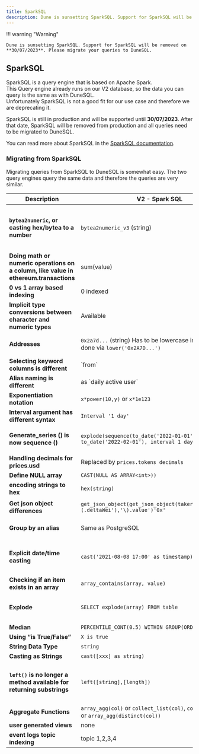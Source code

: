 ```yaml
---
title: SparkSQL
description: Dune is sunsetting SparkSQL. Support for SparkSQL will be removed on 2023-07-31. Please migrate your queries to DuneSQL.
---
```


!!! warning "Warning"

    Dune is sunsetting SparkSQL. Support for SparkSQL will be removed on **30/07/2023**. Please migrate your queries to DuneSQL.

## SparkSQL

SparkSQL is a query engine that is based on Apache Spark.  
This Query engine already runs on our V2 database, so the data you can query is the same as with DuneSQL.  
Unfortunately SparkSQL is not a good fit for our use case and therefore we are deprecating it.

SparkSQL is still in production and will be supported until **30/07/2023**. After that date, SparkSQL will be removed from production and all queries need to be migrated to DuneSQL.

You can read more about SparkSQL in the [SparkSQL documentation](https://spark.apache.org/docs/latest/sql-ref.html).

### Migrating from SparkSQL

Migrating queries from SparkSQL to DuneSQL is somewhat easy. The two query engines query the same data and therefore the queries are very similar.

| **Description**                                                                       | **V2 - Spark SQL**                                                                        | **V2 - Dune SQL**                                                                                                                                                                                                                                                                                           |
|---------------------------------------------------------------------------------------|-------------------------------------------------------------------------------------------|-------------------------------------------------------------------------------------------------------------------------------------------------------------------------------------------------------------------------------------------------------------------------------------------------------------|
| **`bytea2numeric`, or casting hex/bytea to a number**                                 | `bytea2numeric_v3` (string)                                                               | `bytearray_to_integer` (hex)   `bytearray_to_bigint` (hex)   `bytearray_to_decimal` (hex)   `bytearray_to_uint256` (hex)   `bytearray_to_int256` (hex)   More details on [Byte Array to Numeric Functions](#byte-array-to-numeric-functions)                                                                |
| **Doing math or numeric operations on a column, like value in ethereum.transactions** | sum(value)                                                                                | sum(cast(value as double)) *soon this won't be needed as UINT and INT columns are added automatically.*                                                                                                                                                                                                     |
| **0 vs 1 array based indexing**                                                       | 0 indexed                                                                                 | 1 indexed                                                                                                                                                                                                                                                                                                   |
| **Implicit type conversions between character and numeric types**                     | Available                                                                                 | [Not available](https://trino.io/docs/current/functions/conversion.html)                                                                                                                                                                                                                                    |
| **Addresses**                                                                         | `0x2a7d...` (string)  Has to be lowercase in Spark.  Can be done via `lower('0x2A7D...')` | `0x2a7d...` (Byte array)    No escape quotes should be used, and the literal does __not__ need to be lowercased.                                                                                                                                                                                            |
| **Selecting keyword columns is different**                                            | \`from\`                                                                                  | "from"                                                                                                                                                                                                                                                                                                      |
| **Alias naming is different**                                                         | as \`daily active user\`                                                                  | as "daily active users"                                                                                                                                                                                                                                                                                     |
| **Exponentiation notation**                                                           | `x*power(10,y)` or `x*1e123`                                                              | `x*power(10,y)` or `x * 1e123`                                                                                                                                                                                                                                                                              |
| **Interval argument has different syntax**                                            | `Interval '1 day'`                                                                        | `Interval '1' day`                                                                                                                                                                                                                                                                                          |
| **Generate_series () is now sequence ()**                                             | `explode(sequence(to_date('2022-01-01'), to_date('2022-02-01'), interval 1 day))`         | [`unnest(sequence(date('2022-01-01'), date('2022-02-01'), interval '7' day))`](https://dune.com/queries/1764158?d=11)   Has a 10000 values limit, and must go in the FROM statement not the SELECT.                                                                                                         |
| **Handling decimals for prices.usd**                                                  | Replaced by `prices.tokens decimals`                                                      | Replaced by `tokens_[blockchain].erc20.decimals`                                                                                                                                                                                                                                                            |
| **Define NULL array**                                                                 | `CAST(NULL AS ARRAY<int>))`                                                               | `CAST(NULL AS ARRAY<int>))`                                                                                                                                                                                                                                                                                 |
| **encoding strings to hex**                                                           | `hex(string)`                                                                             | `hex(string)`  *available soon                                                                                                                                                                                                                                                                              |
| **Get json object differences**                                                       | `get_json_object(get_json_object(takerOutputUpdate,'\(.deltaWei'),'\).value')'0x'`        | `json_query(json_query(takerOutputUpdate, 'lax $.deltaWei' omit quotes), 'lax $.value')`                                                                                                                                                                                                                    |
| **Group by an alias**                                                                 | Same as PostgreSQL                                                                        | `GROUP BY date_trunc('hour',evt_block_time)`Or: `GROUP BY 1, 2`                                                                                                                                                                                                                                             |
| **Explicit date/time casting**                                                        | `cast('2021-08-08 17:00' as timestamp)`                                                   | `cast('2021-08-08 17:00' as timestamp)`  Or, `timestamp '2021-08-08 17:00'`  There are [many helper functions for casting to date/time types](https://trino.io/docs/current/functions/datetime.html?highlight=date), such as `date(‘2022-01-01’)`                                                           |
| **Checking if an item exists in an array**                                            | `array_contains(array, value)`                                                            | [`contains(array, value)` or `contains_sequence(array, array[values])`](https://trino.io/docs/current/functions/array.html#contains)                                                                                                                                                                        |
| **Explode**                                                                           | `SELECT explode(array) FROM table`                                                        | `SELECT vals.val FROM table1, unnest(arrayFromTable1) as vals(val)`  you have to use `unnest` with a `cross join`, as described in this [blog post](https://theleftjoin.com/how-to-explode-arrays-with-presto/).                                                                                            |
| **Median**                                                                            | `PERCENTILE_CONT(0.5) WITHIN GROUP(ORDER BY x)`                                           | `approx_percentile(x, 0.5)`                                                                                                                                                                                                                                                                                 |
| **Using “is True/False”**                                                             | `X is true`                                                                               | `X = true`                                                                                                                                                                                                                                                                                                  |
| **String Data Type**                                                                  | `string`                                                                                  | `varchar`                                                                                                                                                                                                                                                                                                   |
| **Casting as Strings**                                                                | `cast([xxx] as string)`                                                                   | `cast([xxx] as varchar)`                                                                                                                                                                                                                                                                                    |
| **`left()` is no longer a method available for returning substrings**                 | `left([string],[length])`                                                                 | `substr([string], [start], [length])`    [Returns varchar; Positions start with 1, so use `1` for length if you want to replicate left() functionality](https://trino.io/docs/current/functions/string.html?highlight=substr#substring) `left(somestring, somenumber) -> substr(somestring, 0, somenumber)` |
| **Aggregate Functions**                                                               | `array_agg(col)` or `collect_list(col)`, `collect_set(col)` or `array_agg(distinct(col))` | `array_agg(col)`, `array_agg(distinct(col))`                                                                                                                                                                                                                                                                |
| **user generated views**                                                              | none                                                                                      | each query is a view, like [query_1747157](https://dune.com/queries/1747157)                                                                                                                                                                                                                                |
| **event logs topic indexing**                                                         | topic 1,2,3,4                                                                             | topic 0,1,2,3                                                                                                                                                                                                                                                                                               |

